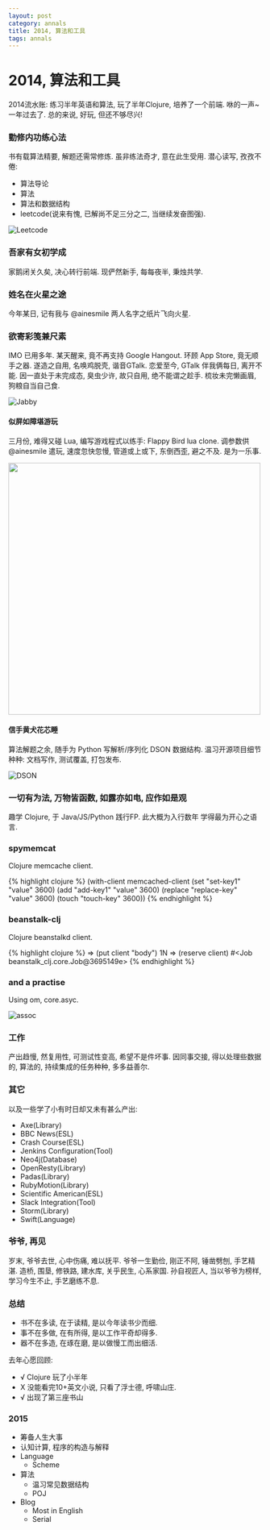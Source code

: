 ```yaml
---
layout: post
category: annals
title: 2014, 算法和工具
tags: annals
---
```


# 2014, 算法和工具


2014流水账: 练习半年英语和算法, 玩了半年Clojure, 培养了一个前端.
咻的一声~ 一年过去了. 总的来说, 好玩, 但还不够尽兴!

### 勤修内功练心法

书有载算法精要, 解题还需常修炼.
虽非练法奇才, 意在此生受用.
潜心读写, 孜孜不倦:

* 算法导论
* 算法
* 算法和数据结构
* leetcode(说来有愧, 已解尚不足三分之二, 当继续发奋图强).

![Leetcode](/images/2014/leetcode.png)

### 吾家有女初学成

家鹅闭关久矣, 决心转行前端.
现俨然新手, 每每夜半, 秉烛共学.

### 姓名在火星之途

今年某日, 记有我与 @ainesmile 两人名字之纸片飞向火星.

### 欲寄彩笺兼尺素

IMO 已用多年. 某天醒来, 竟不再支持 Google Hangout.
环顾 App Store, 竟无顺手之器.
遂造之自用, 名唤鸡脱壳, 谐音GTalk.
恋爱至今, GTalk 伴我俩每日, 离开不能.
因一直处于未完成态, 臭虫少许, 故只自用, 绝不能谓之趁手.
梳妆未完懒画眉, 狗粮自当自己食.

![Jabby](/images/2014/JabbyMerge.jpg)


#### 似屏如障堪游玩

三月份, 难得又碰 Lua, 编写游戏程式以练手: Flappy Bird lua clone.
调参数供 @ainesmile 遣玩, 速度忽快忽慢, 管道或上或下, 东倒西歪, 避之不及.
是为一乐事.

<div id="flappy-bird"></div>
<img src="/images/2014/FlappyBirdPhysicsWorld.gif" style="height: 500px;"/>



#### 信手黄犬花芯睡

算法解题之余, 随手为 Python 写解析/序列化 DSON 数据结构.
温习开源项目细节种种: 文档写作, 测试覆盖, 打包发布.

![DSON](/images/2014/dogeon.png)


### 一切有为法, 万物皆函数, 如露亦如电, 应作如是观

趣学 Clojure, 于 Java/JS/Python 践行FP.
此大概为入行数年 学得最为开心之语言.

### spymemcat

Clojure memcache client.

{% highlight clojure %}
(with-client memcached-client
  (set "set-key1" "value" 3600)
  (add "add-key1" "value" 3600)
  (replace "replace-key" "value" 3600)
  (touch "touch-key" 3600))
{% endhighlight %}


### beanstalk-clj

Clojure beanstalkd client.

{% highlight clojure %}
=> (put client "body")
1N
=> (reserve client)
#<Job beanstalk_clj.core.Job@3695149e>
{% endhighlight %}

### and a practise

Using om, core.asyc.

![assoc](/images/2014/assoc.png)


### 工作

产出趋慢, 然复用性, 可测试性变高, 希望不是件坏事.
因同事交接, 得以处理些数据的, 算法的, 持续集成的任务种种, 多多益善尔.

### 其它

以及一些学了小有时日却又未有甚么产出:

* Axe(Library)
* BBC News(ESL)
* Crash Course(ESL)
* Jenkins Configuration(Tool)
* Neo4j(Database)
* OpenResty(Library)
* Padas(Library)
* RubyMotion(Library)
* Scientific American(ESL)
* Slack Integration(Tool)
* Storm(Library)
* Swift(Language)

### 爷爷, 再见

岁末, 爷爷去世, 心中伤痛, 难以抚平.
爷爷一生勤俭, 刚正不阿, 锤凿劈刨, 手艺精湛.
造桥, 围垦, 修铁路, 建水库, 关乎民生, 心系家国.
孙自视匠人, 当以爷爷为榜样, 学习今生不止, 手艺磨练不息.

### 总结

* 书不在多读, 在于读精, 是以今年读书少而细.
* 事不在多做, 在有所得, 是以工作平奇却得多.
* 器不在多造, 在琢在磨, 是以做慢工而出细活.

去年心愿回顾:

* √ Clojure 玩了小半年
* X 没能看完10+英文小说, 只看了浮士德, 呼啸山庄.
* √ 出现了第三座书山


### 2015

* 筹备人生大事
* 认知计算, 程序的构造与解释
* Language
  * Scheme
* 算法
  * 温习常见数据结构
  * POJ
* Blog
  * Most in English
  * Serial
